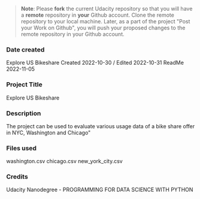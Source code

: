 >**Note**: Please **fork** the current Udacity repository so that you will have a **remote** repository in **your** Github account. Clone the remote repository to your local machine. Later, as a part of the project "Post your Work on Github", you will push your proposed changes to the remote repository in your Github account.

### Date created
Explore US Bikeshare Created 2022-10-30 / Edited 2022-10-31
ReadMe 2022-11-05

### Project Title
Explore US Bikeshare

### Description
The project can be used to evaluate various usage data of a bike share offer in NYC, Washington and Chicago"

### Files used
washington.csv
chicago.csv
new_york_city.csv

### Credits
Udacity Nanodegree - PROGRAMMING FOR DATA SCIENCE WITH PYTHON


